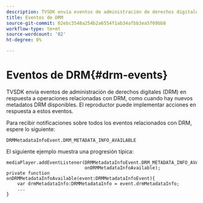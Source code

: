 ```yaml
---
description: TVSDK envía eventos de administración de derechos digitales (DRM) en respuesta a operaciones relacionadas con DRM, como cuando hay nuevos metadatos DRM disponibles. El reproductor puede implementar acciones en respuesta a estos eventos.
title: Eventos de DRM
source-git-commit: 02ebc3548a254b2a6554f1ab34afbb3ea5f09bb8
workflow-type: tm+mt
source-wordcount: '82'
ht-degree: 0%

---
```


# Eventos de DRM{#drm-events}

TVSDK envía eventos de administración de derechos digitales (DRM) en respuesta a operaciones relacionadas con DRM, como cuando hay nuevos metadatos DRM disponibles. El reproductor puede implementar acciones en respuesta a estos eventos.

Para recibir notificaciones sobre todos los eventos relacionados con DRM, espere lo siguiente:

```
DRMMetadataInfoEvent.DRM_METADATA_INFO_AVAILABLE
```

El siguiente ejemplo muestra una progresión típica:

```
mediaPlayer.addEventListener(DRMMetadataInfoEvent.DRM_METADATA_INFO_AVAILABLE,  
                             onDRMMetadataInfoAvailable);   
private function onDRMMetadataInfoAvailable(event:DRMMetadataInfoEvent){ 
    var drmMetadataInfo:DRMMetadataInfo = event.drmMetadataInfo; 
    ... 
} 
```
